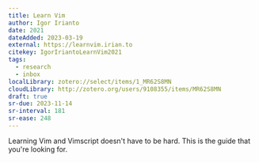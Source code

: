 ```yaml
---
title: Learn Vim
author: Igor Irianto
date: 2021
dateAdded: 2023-03-19
external: https://learnvim.irian.to
citekey: IgorIriantoLearnVim2021
tags:
  - research
  - inbox
localLibrary: zotero://select/items/1_MR62S8MN
cloudLibrary: http://zotero.org/users/9108355/items/MR62S8MN
draft: true
sr-due: 2023-11-14
sr-interval: 181
sr-ease: 248
---
```


Learning Vim and Vimscript doesn't have to be hard. This is the guide that
you're looking for.
